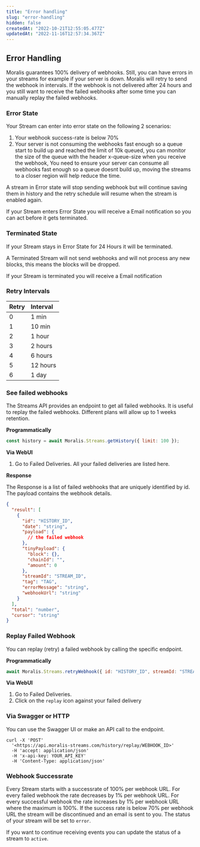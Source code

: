 ```yaml
---
title: "Error handling"
slug: "error-handling"
hidden: false
createdAt: "2022-10-21T12:55:05.477Z"
updatedAt: "2022-11-16T12:57:34.367Z"
---
```

## Error Handling

Moralis guarantees 100% delivery of webhooks. Still, you can have errors in your streams for example if your server is down. Moralis will retry to send the webhook in intervals. If the webhook is not delivered after 24 hours and you still want to receive the failed webhooks after some time you can manually replay the failed webhooks.

### Error State

Your Stream can enter into error state on the following 2 scenarios:

1. Your webhook success-rate is below 70%
2. Your server is not consuming the webhooks fast enough so a queue start to build up and reached the limit of 10k queued, you can monitor the size of the queue with the header x-queue-size when you receive the webhook, You need to ensure your server can consume all webhooks fast enough so a queue doesnt build up, moving the streams to a closer region will help reduce the time.

A stream in Error state will stop sending webhook but will continue saving them in history and the retry schedule will resume when the stream is enabled again.

If your Stream enters Error State you will receive a Email notification so you can act before it gets terminated.

### Terminated State

If your Stream stays in Error State for 24 Hours it will be terminated.

A Terminated Stream will not send webhooks and will not process any new blocks, this means the blocks will be dropped.

If your Stream is terminated you will receive a Email notification

### Retry Intervals

| Retry | Interval |
| :---- | :------- |
| 0     | 1 min    |
| 1     | 10 min   |
| 2     | 1 hour   |
| 3     | 2 hours  |
| 4     | 6 hours  |
| 5     | 12 hours |
| 6     | 1 day    |

### See failed webhooks

The Streams API provides an endpoint to get all failed webhooks. It is useful to replay the failed webhooks. Different plans will allow up to 1 weeks retention.

**Programmatically**

```javascript
const history = await Moralis.Streams.getHistory({ limit: 100 });
```



**Via WebUI**

1. Go to Failed Deliveries. All your failed deliveries are listed here.

**Response**

The Response is a list of failed webhooks that are uniquely identified by id. The payload contains the webhook details.

```json
{  
  "result": [  
    {  
      "id": "HISTORY_ID",  
      "date": "string",  
      "payload": {  
        // the failed webhook  
      },  
      "tinyPayload": {  
        "block": {},  
        "chainId": "",  
        "amount": 0  
      },  
      "streamId": "STREAM_ID",  
      "tag": "TAG",  
      "errorMessage": "string",  
      "webhookUrl": "string"  
    }  
  ],  
  "total": "number",  
  "cursor": "string"  
}
```



### Replay Failed Webhook

You can replay (retry) a failed webhook by calling the specific endpoint.

**Programmatically**

```javascript
await Moralis.Streams.retryWebhook({ id: "HISTORY_ID", streamId: "STREAM_ID" });
```



**Via WebUI**

1. Go to Failed Deliveries.
2. Click on the `replay` icon against your failed delivery

### Via Swagger or HTTP

You can use the Swagger UI or make an API call to the endpoint.

```curl
curl -X 'POST'  
  '<https://api.moralis-streams.com/history/replay/WEBHOOK_ID>'  
  -H 'accept: application/json'  
  -H 'x-api-key: YOUR_API_KEY'  
  -H 'Content-Type: application/json'
```



### Webhook Successrate

Every Stream starts with a successrate of 100% per webhook URL. For every failed webhook the rate decreases by 1% per webhook URL. For every successful webhook the rate increases by 1% per webhook URL where the maximum is 100%. If the success rate is below 70% per webhook URL the stream will be discontinued and an email is sent to you. The status of your stream will be set to `error`.

If you want to continue receiving events you can update the status of a stream to `active`.